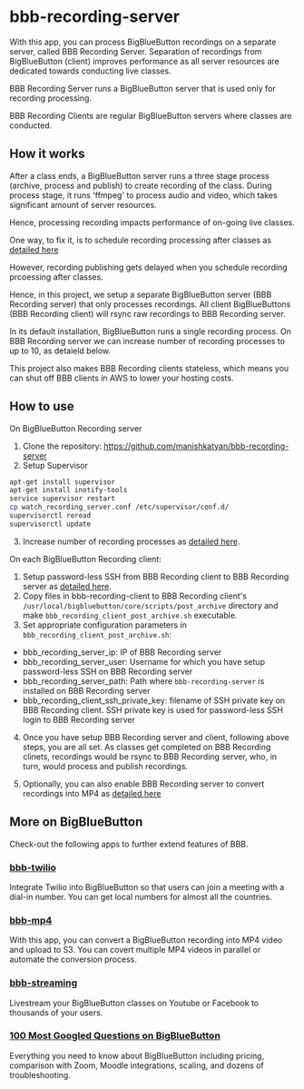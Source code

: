 # bbb-recording-server

With this app, you can process BigBlueButton recordings on a separate server, called BBB Recording Server. Separation of recordings from BigBlueButton (client) improves performance as all server resources are dedicated towards conducting live classes.

BBB Recording Server runs a BigBlueButton server that is used only for recording processing. 

BBB Recording Clients are regular BigBlueButton servers where classes are conducted. 

## How it works
After a class ends, a BigBlueButton server runs a three stage process (archive, process and publish) to create recording of the class. During process stage, it runs 'ffmpeg' to process audio and video, which takes significant amount of server resources. 

Hence, processing recording impacts performance of on-going live classes. 

One way, to fix it, is to schedule recording processing after classes as [detailed here](https://github.com/manishkatyan/bbb-optimize#change-processing-interval-for-recordings)

However, recording publishing gets delayed when you schedule recording prcoessing after classes.

Hence, in this project, we setup a separate BigBlueButton server (BBB Recording server) that only processes recordings. All client BigBlueButtons (BBB Recording client) will rsync raw recordings to BBB Recording server.

In its default installation, BigBlueButton runs a single recording process. On BBB Recording server we can increase number of recording processes to up to 10, as detaield below. 

This project also makes BBB Recording clients stateless, which means you can shut off BBB clients in AWS to lower your hosting costs. 

## How to use
On BigBlueButton Recording server
1. Clone the repository: https://github.com/manishkatyan/bbb-recording-server
2. Setup Supervisor
```sh
apt-get install supervisor
apt-get install inotify-tools
service supervisor restart
cp watch_recording_server.conf /etc/supervisor/conf.d/
supervisorctl reread
supervisorctl update
```
3. Increase number of recording processes as [detailed here](https://github.com/manishkatyan/bbb-optimize#process-multiple-recordings). 


On each BigBlueButton Recording client:
1. Setup password-less SSH from BBB Recording client to BBB Recording server as [detailed here](https://linuxize.com/post/how-to-setup-passwordless-ssh-login/). 
2. Copy files in bbb-recording-client to BBB Recording client's `/usr/local/bigbluebutton/core/scripts/post_archive` directory and make `bbb_recording_client_post_archive.sh` executable.
3. Set appropriate configuration parameters in `bbb_recording_client_post_archive.sh`:
- bbb_recording_server_ip: IP of BBB Recording server
- bbb_recording_server_user: Username for which you have setup password-less SSH on BBB Recording server
- bbb_recording_server_path: Path where `bbb-recording-server` is installed on BBB Recording server
- bbb_recording_client_ssh_private_key: filename of SSH private key on BBB Recording client. SSH private key is used for password-less SSH login to BBB Recording server

4. Once you have setup BBB Recording server and client, following above steps, you are all set. As classes get completed on BBB Recording clinets, recordings would be rsync to BBB Recording server, who, in turn, would process and publish recordings.

5. Optionally, you can also enable BBB Recording server to convert recordings into MP4 as [detailed here](https://github.com/manishkatyan/bbb-mp4)

## More on BigBlueButton

Check-out the following apps to further extend features of BBB.

### [bbb-twilio](https://github.com/manishkatyan/bbb-twilio)

Integrate Twilio into BigBlueButton so that users can join a meeting with a dial-in number. You can get local numbers for almost all the countries.

### [bbb-mp4](https://github.com/manishkatyan/bbb-mp4)

With this app, you can convert a BigBlueButton recording into MP4 video and upload to S3. You can covert multiple MP4 videos in parallel or automate the conversion process.

### [bbb-streaming](https://github.com/manishkatyan/bbb-streaming)

Livestream your BigBlueButton classes on Youtube or Facebook to thousands of your users.

### [100 Most Googled Questions on BigBlueButton](https://higheredlab.com/bigbluebutton-guide/)

Everything you need to know about BigBlueButton including pricing, comparison with Zoom, Moodle integrations, scaling, and dozens of troubleshooting.
